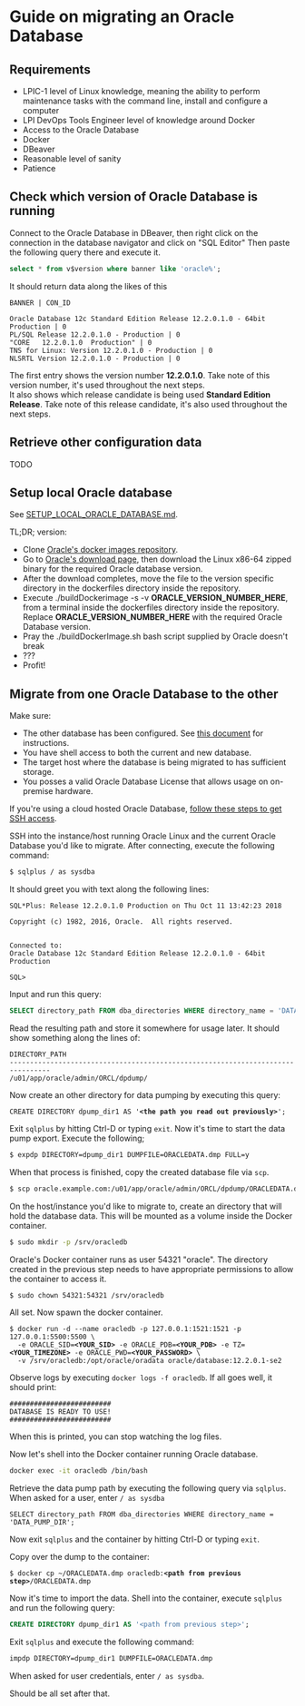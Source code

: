 # Guide on migrating an Oracle Database

## Requirements
- LPIC-1 level of Linux knowledge, meaning the ability to perform maintenance tasks with the command line, install and configure a computer
- LPI DevOps Tools Engineer level of knowledge around Docker
- Access to the Oracle Database
- Docker
- DBeaver
- Reasonable level of sanity
- Patience

## Check which version of Oracle Database is running
Connect to the Oracle Database in DBeaver, then right click on the connection in the database navigator and click on "SQL Editor"
Then paste the following query there and execute it.
```sql
select * from v$version where banner like 'oracle%';
```
It should return data along the likes of this
```
BANNER | CON_ID

Oracle Database 12c Standard Edition Release 12.2.0.1.0 - 64bit Production | 0
PL/SQL Release 12.2.0.1.0 - Production | 0
"CORE	12.2.0.1.0	Production" | 0
TNS for Linux: Version 12.2.0.1.0 - Production | 0
NLSRTL Version 12.2.0.1.0 - Production | 0
```

The first entry shows the version number **12.2.0.1.0**. Take note of this version number, it's used throughout the next steps.  
It also shows which release candidate is being used **Standard Edition Release**. Take note of this release candidate, it's also used throughout the next steps.

## Retrieve other configuration data
TODO

## Setup local Oracle database

See [SETUP_LOCAL_ORACLE_DATABASE.md](SETUP_LOCAL_ORACLE_DATABASE.md).

TL;DR; version:

* Clone [Oracle's docker images repository](https://github.com/oracle/docker-images).
* Go to [Oracle's download page](https://www.oracle.com/technetwork/database/enterprise-edition/downloads/index.html), then download the Linux x86-64 zipped binary for the required Oracle database version.
* After the download completes, move the file to the version specific directory in  the dockerfiles directory inside the repository.
* Execute ./buildDockerimage -s -v **ORACLE_VERSION_NUMBER_HERE**, from a terminal inside the dockerfiles directory inside the repository. Replace **ORACLE_VERSION_NUMBER_HERE** with the required Oracle Database version.
* Pray the ./buildDockerImage.sh bash script supplied by Oracle doesn't break
* ???
* Profit!

## Migrate from one Oracle Database to the other
Make sure:
* The other database has been configured. See [this document](CONFIGURE_ORACLE_DATABASE.md) for instructions.
* You have shell access to both the current and new database.
* The target host where the database is being migrated to has sufficient storage.
* You posses a valid Oracle Database License that allows usage on on-premise hardware.

If you're using a cloud hosted Oracle Database, [follow these steps to get SSH access](ORACLE_CLOUD_SSH_ACCESS.md).

SSH into the instance/host running Oracle Linux and the current Oracle Database you'd like to migrate. After connecting, execute the following command:

```sh
$ sqlplus / as sysdba
```

It should greet you with text along the following lines:
```
SQL*Plus: Release 12.2.0.1.0 Production on Thu Oct 11 13:42:23 2018

Copyright (c) 1982, 2016, Oracle.  All rights reserved.


Connected to:
Oracle Database 12c Standard Edition Release 12.2.0.1.0 - 64bit Production

SQL>     
```

Input and run this query:
```sql
SELECT directory_path FROM dba_directories WHERE directory_name = 'DATA_PUMP_DIR';
```

Read the resulting path and store it somewhere for usage later. It should show something along the lines of:

```
DIRECTORY_PATH
--------------------------------------------------------------------------------
/u01/app/oracle/admin/ORCL/dpdump/
```

Now create an other directory for data pumping by executing this query:

<pre><code>CREATE DIRECTORY dpump_dir1 AS '<b>&lt;the path you read out previously&gt;</b>';
</code></pre>

Exit `sqlplus` by hitting Ctrl-D or typing `exit`. Now it's time to start the data pump export. Execute the following;
```sh
$ expdp DIRECTORY=dpump_dir1 DUMPFILE=ORACLEDATA.dmp FULL=y
```

When that process is finished, copy the created database file via `scp`.

```sh
$ scp oracle.example.com:/u01/app/oracle/admin/ORCL/dpdump/ORACLEDATA.dmp ~/ORACLEDATA.dmp
```

On the host/instance you'd like to migrate to, create an directory that will hold the database data. This will be mounted as a volume inside the Docker container.

```sh
$ sudo mkdir -p /srv/oracledb
```

Oracle's Docker container runs as user 54321 "oracle". The directory created in the previous step needs to have appropriate permissions to allow the container to access it.
```sh
$ sudo chown 54321:54321 /srv/oracledb
```

All set. Now spawn the docker container.

<pre><code>$ docker run -d --name oracledb -p 127.0.0.1:1521:1521 -p 127.0.0.1:5500:5500 \
  -e ORACLE_SID=<b>&lt;YOUR_SID&gt;</b> -e ORACLE_PDB=<b>&lt;YOUR_PDB&gt;</b> -e TZ=<b>&lt;YOUR_TIMEZONE&gt;</b> -e ORACLE_PWD=<b>&lt;YOUR_PASSWORD&gt;</b> \
  -v /srv/oracledb:/opt/oracle/oradata oracle/database:12.2.0.1-se2
</code></pre>

Observe logs by executing `docker logs -f oracledb`. If all goes well, it should print:

```
#########################
DATABASE IS READY TO USE!
#########################
```

When this is printed, you can stop watching the log files.

Now let's shell into the Docker container running Oracle database.

```sh
docker exec -it oracledb /bin/bash
```

Retrieve the data pump path by executing the following query via `sqlplus`. When asked for a user, enter `/ as sysdba`
```
SELECT directory_path FROM dba_directories WHERE directory_name = 'DATA_PUMP_DIR';
```

Now exit `sqlplus` and the container by hitting Ctrl-D or typing `exit`.

Copy over the dump to the container:
<pre><code>$ docker cp ~/ORACLEDATA.dmp oracledb:<b>&lt;path from previous step&gt;</b>/ORACLEDATA.dmp
</code></pre>

Now it's time to import the data. Shell into the container, execute `sqlplus` and run the following query:

```sql
CREATE DIRECTORY dpump_dir1 AS '<path from previous step>';
```

Exit `sqlplus` and execute the following command:

```sh
impdp DIRECTORY=dpump_dir1 DUMPFILE=ORACLEDATA.dmp
```

When asked for user credentials, enter `/ as sysdba`.

Should be all set after that.